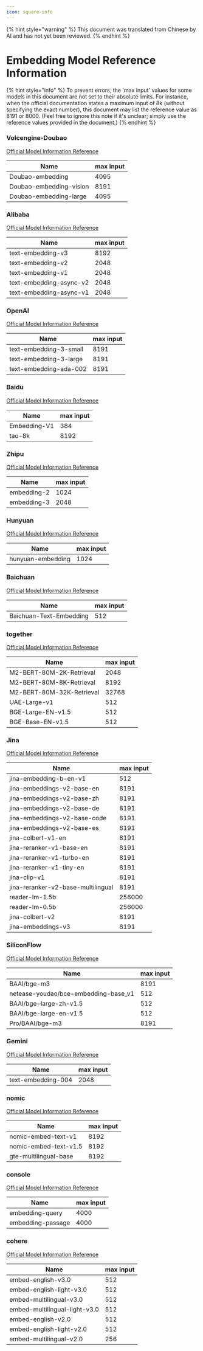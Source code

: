 ```yaml
---
icon: square-info
---
```


{% hint style="warning" %}
This document was translated from Chinese by AI and has not yet been reviewed.
{% endhint %}

# Embedding Model Reference Information

{% hint style="info" %}
To prevent errors, the 'max input' values for some models in this document are not set to their absolute limits. For instance, when the official documentation states a maximum input of 8k (without specifying the exact number), this document may list the reference value as 8191 or 8000. (Feel free to ignore this note if it's unclear; simply use the reference values provided in the document.)
{% endhint %}

### Volcengine-Doubao

[Official Model Information Reference](https://console.volcengine.com/ark/region:ark+cn-beijing/model?feature=\&projectName=default\&vendor=Bytedance\&view=LIST_VIEW)

| Name                      | max input |
| ----------------------- | --------- |
| Doubao-embedding        | 4095      |
| Doubao-embedding-vision | 8191      |
| Doubao-embedding-large  | 4095      |

### Alibaba

[Official Model Information Reference](https://help.aliyun.com/zh/model-studio/user-guide/embedding?spm=a2c4g.11186623.0.i1)

| Name                      | max input |
| ----------------------- | --------- |
| text-embedding-v3       | 8192      |
| text-embedding-v2       | 2048      |
| text-embedding-v1       | 2048      |
| text-embedding-async-v2 | 2048      |
| text-embedding-async-v1 | 2048      |

### OpenAI

[Official Model Information Reference](https://platform.openai.com/docs/guides/embeddings#embedding-models)

| Name                     | max input |
| ---------------------- | --------- |
| text-embedding-3-small | 8191      |
| text-embedding-3-large | 8191      |
| text-embedding-ada-002 | 8191      |

### Baidu

[Official Model Information Reference](https://cloud.baidu.com/doc/WENXINWORKSHOP/s/om6070n97#%E8%AF%B7%E6%B1%82%E5%8F%82%E6%95%B0)

| Name           | max input |
| ------------ | --------- |
| Embedding-V1 | 384       |
| tao-8k       | 8192      |

### Zhipu

[Official Model Information Reference](https://bigmodel.cn/console/modelcenter/square)

| Name          | max input |
| ----------- | --------- |
| embedding-2 | 1024      |
| embedding-3 | 2048      |

### Hunyuan

[Official Model Information Reference](https://cloud.tencent.com/document/product/1729/102832)

| Name                | max input |
| ----------------- | --------- |
| hunyuan-embedding | 1024      |

### Baichuan

[Official Model Information Reference](https://platform.baichuan-ai.com/docs/text-Embedding)

| Name                      | max input |
| ----------------------- | --------- |
| Baichuan-Text-Embedding | 512       |

### together

[Official Model Information Reference](https://docs.together.ai/docs/serverless-models#embedding-models)

| Name                        | max input |
| ------------------------- | --------- |
| M2-BERT-80M-2K-Retrieval  | 2048      |
| M2-BERT-80M-8K-Retrieval  | 8192      |
| M2-BERT-80M-32K-Retrieval | 32768     |
| UAE-Large-v1              | 512       |
| BGE-Large-EN-v1.5         | 512       |
| BGE-Base-EN-v1.5          | 512       |

### Jina

[Official Model Information Reference](https://jina.ai/models/jina-embedding-b-en-v1)

| Name                                 | max input |
| ---------------------------------- | --------- |
| jina-embedding-b-en-v1             | 512       |
| jina-embeddings-v2-base-en         | 8191      |
| jina-embeddings-v2-base-zh         | 8191      |
| jina-embeddings-v2-base-de         | 8191      |
| jina-embeddings-v2-base-code       | 8191      |
| jina-embeddings-v2-base-es         | 8191      |
| jina-colbert-v1-en                 | 8191      |
| jina-reranker-v1-base-en           | 8191      |
| jina-reranker-v1-turbo-en          | 8191      |
| jina-reranker-v1-tiny-en           | 8191      |
| jina-clip-v1                       | 8191      |
| jina-reranker-v2-base-multilingual | 8191      |
| reader-lm-1.5b                     | 256000    |
| reader-lm-0.5b                     | 256000    |
| jina-colbert-v2                    | 8191      |
| jina-embeddings-v3                 | 8191      |

### SiliconFlow

[Official Model Information Reference](https://siliconflow.cn/zh-cn/models)

| Name                                    | max input |
| ------------------------------------- | --------- |
| BAAI/bge-m3                           | 8191      |
| netease-youdao/bce-embedding-base\_v1 | 512       |
| BAAI/bge-large-zh-v1.5                | 512       |
| BAAI/bge-large-en-v1.5                | 512       |
| Pro/BAAI/bge-m3                       | 8191      |

### Gemini

[Official Model Information Reference](https://ai.google.dev/gemini-api/docs/models/gemini?hl=zh-cn#text-embedding)

| Name                 | max input |
| ------------------ | --------- |
| text-embedding-004 | 2048      |

### nomic

[Official Model Information Reference](https://docs.nomic.ai/atlas/embeddings-and-retrieval/text-embedding)

| Name                    | max input |
| --------------------- | --------- |
| nomic-embed-text-v1   | 8192      |
| nomic-embed-text-v1.5 | 8192      |
| gte-multilingual-base | 8192      |

### console

[Official Model Information Reference](https://console.upstage.ai/docs/capabilities/embeddings)

| Name                | max input |
| ----------------- | --------- |
| embedding-query   | 4000      |
| embedding-passage | 4000      |

### cohere

[Official Model Information Reference](https://docs.cohere.com/docs/models#embed)

| Name                            | max input |
| ----------------------------- | --------- |
| embed-english-v3.0            | 512       |
| embed-english-light-v3.0      | 512       |
| embed-multilingual-v3.0       | 512       |
| embed-multilingual-light-v3.0 | 512       |
| embed-english-v2.0            | 512       |
| embed-english-light-v2.0      | 512       |
| embed-multilingual-v2.0       | 256       |
